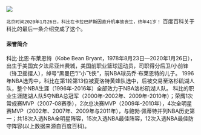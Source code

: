 ![](https://tva1.sinaimg.cn/large/006tNbRwgy1gbd5sg4kx2j30u0114n0m.jpg)

`北京时间2020年1月26日，科比在卡拉巴萨斯因直升机事故丧生，终年41岁！` 百度百科关于科比的最后一条介绍变成了这个。

#### 荣誉简介

科比·比恩·布莱恩特（Kobe Bean Bryant，1978年8月23日—2020年1月26日），出生于美国宾夕法尼亚州费城，美国前职业篮球运动员，司职得分后卫/小前锋（锋卫摇摆人），绰号“黑曼巴”/“小飞侠”，前NBA球员乔·布莱恩特的儿子。 
1996年NBA选秀中，科比在第1轮第13位被夏洛特黄蜂队选中，后被交易至洛杉矶湖人队，整个NBA生涯（1996年-2016年）全部效力于NBA洛杉矶湖人队。
科比的职业生涯随湖人队5夺NBA总冠军（2000年-2002年、2009年-2010年）；荣膺1次常规赛MVP（2007-08赛季），2次总决赛MVP（2009年-2010年），4次全明星赛MVP（2002年、2007年、2009年与2011年），与鲍勃·佩蒂特并列NBA历史第一；共18次入选NBA全明星阵容，15次入选NBA最佳阵容，12次入选NBA最佳防守阵容(以上数据来源自百度百科)。






